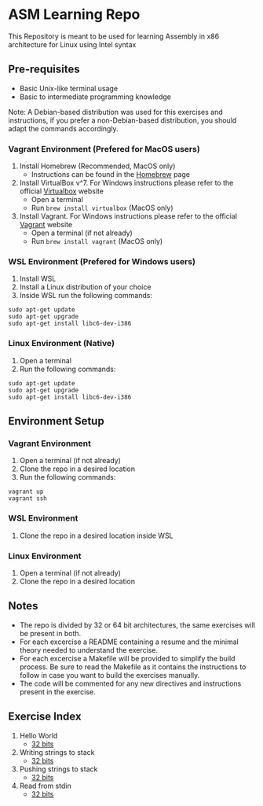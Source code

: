 # ASM Learning Repo

This Repository is meant to be used for learning Assembly in x86 architecture for Linux using Intel syntax

## Pre-requisites

- Basic Unix-like terminal usage
- Basic to intermediate programming knowledge

Note: A Debian-based distribution was used for this exercises and instructions, if you prefer a non-Debian-based distribution, you should adapt the commands accordingly.

### Vagrant Environment (Prefered for MacOS users)

1. Install Homebrew (Recommended, MacOS only)
    - Instructions can be found in the [Homebrew](https://brew.sh/) page
2. Install VirtualBox v^7. For Windows instructions please refer to the official [Virtualbox](https://www.virtualbox.org/) website
    - Open a terminal
    - Run `brew install virtualbox` (MacOS only)
3. Install Vagrant. For Windows instructions please refer to the official [Vagrant](https://www.vagrantup.com/) website
    - Open a terminal (if not already)
    - Run `brew install vagrant` (MacOS only)

### WSL Environment (Prefered for Windows users)

1. Install WSL
2. Install a Linux distribution of your choice
3. Inside WSL run the following commands:

```shell
sudo apt-get update
sudo apt-get upgrade
sudo apt-get install libc6-dev-i386
```

### Linux Environment (Native)

1. Open a terminal
2. Run the following commands:

```shell
sudo apt-get update
sudo apt-get upgrade
sudo apt-get install libc6-dev-i386
```

## Environment Setup

### Vagrant Environment

1. Open a terminal (if not already)
2. Clone the repo in a desired location
3. Run the following commands:

```shell
vagrant up
vagrant ssh
```

### WSL Environment

1. Clone the repo in a desired location inside WSL

### Linux Environment

1. Open a terminal (if not already)
2. Clone the repo in a desired location

## Notes

- The repo is divided by 32 or 64 bit architectures, the same exercises will be present in both.
- For each excercise a README containing a resume and the minimal theory needed to understand the exercise.
- For each excercise a Makefile will be provided to simplify the build process. Be sure to read the Makefile as it contains the instructions to follow in case you want to build the exercises manually.
- The code will be commented for any new directives and instructions present in the exercise.

## Exercise Index

1. Hello World
    - [32 bits](./32bit/helloWorld/)
2. Writing strings to stack
    - [32 bits](./32bit/writeToStack/)
3. Pushing strings to stack
    - [32 bits](./32bit/pushToStack/)
4. Read from stdin
    - [32 bits](./32bit/readFromStdin/)
